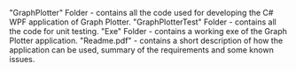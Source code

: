 "GraphPlotter" Folder - contains all the code used for developing the C# WPF application of Graph Plotter.
"GraphPlotterTest" Folder - contains all the code for unit testing.
"Exe" Folder - contains a working exe of the Graph Plotter application.
"Readme.pdf" - contains a short description of how the application can be used, summary of the requirements and some known issues. 
